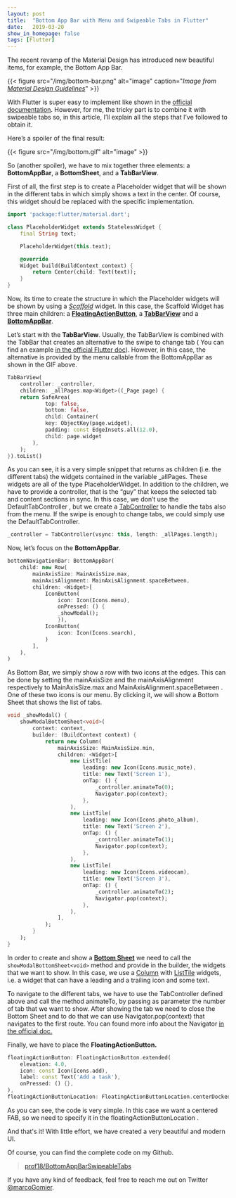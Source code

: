 ```yaml
---
layout: post
title:  "Bottom App Bar with Menu and Swipeable Tabs in Flutter"
date:   2019-03-20
show_in_homepage: false
tags: [Flutter]
---
```


The recent revamp of the Material Design has introduced new beautiful items, for example, the Bottom App Bar.

{{< figure src="/img/bottom-bar.png" alt="image" caption="*Image from [Material Design Guidelines](https://material.io/design/components/app-bars-bottom.html#)*" >}}

With Flutter is super easy to implement like shown in the [official documentation](https://docs.flutter.io/flutter/material/BottomAppBar-class.html). However, for me, the tricky part is to combine it with swipeable tabs so, in this article, I’ll explain all the steps that I’ve followed to obtain it.

Here’s a spoiler of the final result:

{{< figure src="/img/bottom.gif" alt="image" >}}

So (another spoiler), we have to mix together three elements: a **BottomAppBar**, a **BottomSheet**, and a **TabBarView**.

First of all, the first step is to create a Placeholder widget that will be shown in the different tabs in which simply shows a text in the center. Of course, this widget should be replaced with the specific implementation.

```dart
import 'package:flutter/material.dart';

class PlaceholderWidget extends StatelessWidget {
    final String text;

    PlaceholderWidget(this.text);

    @override
    Widget build(BuildContext context) {
        return Center(child: Text(text));
    }
}
```

Now, its time to create the structure in which the Placeholder widgets will be shown by using a [*Scaffold*](https://docs.flutter.io/flutter/material/Scaffold-class.html) widget. In this case, the Scaffold Widget has three main children: a [**FloatingActionButton**](https://docs.flutter.io/flutter/material/FloatingActionButton-class.html), a [**TabBarView**](https://docs.flutter.io/flutter/material/TabBarView-class.html) and a [**BottomAppBar**](https://docs.flutter.io/flutter/material/BottomAppBar-class.html).

Let’s start with the **TabBarView**. Usually, the TabBarView is combined with the TabBar that creates an alternative to the swipe to change tab ( You can find an example [in the official Flutter doc](https://flutter.dev/docs/cookbook/design/tabs)). However, in this case, the alternative is provided by the menu callable from the BottomAppBar as shown in the GIF above.

```dart
TabBarView(
    controller: _controller,
    children: _allPages.map<Widget>((_Page page) {
    return SafeArea(
            top: false,
            bottom: false,
            child: Container(
            key: ObjectKey(page.widget),
            padding: const EdgeInsets.all(12.0),
            child: page.widget
        ),
    );
}).toList()
```    

As you can see, it is a very simple snippet that returns as children (i.e. the different tabs) the widgets contained in the variable _allPages. These widgets are all of the type PlaceholderWidget. In addition to the children, we have to provide a controller, that is the “guy” that keeps the selected tab and content sections in sync. In this case, we don’t use the DefaultTabController , but we create a [TabController](https://docs.flutter.io/flutter/material/TabController-class.html) to handle the tabs also from the menu. If the swipe is enough to change tabs, we could simply use the DefaultTabController.

```dart
_controller = TabController(vsync: this, length: _allPages.length);
```

Now, let’s focus on the **BottomAppBar**.

```dart
bottomNavigationBar: BottomAppBar(
    child: new Row(
        mainAxisSize: MainAxisSize.max,
        mainAxisAlignment: MainAxisAlignment.spaceBetween,
        children: <Widget>[
            IconButton(
                icon: Icon(Icons.menu),
                onPressed: () {
                _showModal();
                }),
            IconButton(
                icon: Icon(Icons.search),
            )
        ],
    ),
)
```    

As Bottom Bar, we simply show a row with two icons at the edges. This can be done by setting the mainAxisSize and the mainAxisAlignment respectively to MainAxisSize.max and MainAxisAlignment.spaceBetween . One of these two icons is our menu. By clicking it, we will show a Bottom Sheet that shows the list of tabs.

```dart
void _showModal() {
    showModalBottomSheet<void>(
        context: context,
        builder: (BuildContext context) {
            return new Column(
                mainAxisSize: MainAxisSize.min,
                children: <Widget>[
                    new ListTile(
                        leading: new Icon(Icons.music_note),
                        title: new Text('Screen 1'),
                        onTap: () {
                            _controller.animateTo(0);
                            Navigator.pop(context);
                        },
                    ),
                    new ListTile(
                        leading: new Icon(Icons.photo_album),
                        title: new Text('Screen 2'),
                        onTap: () {
                            _controller.animateTo(1);
                            Navigator.pop(context);
                        },
                    ),
                    new ListTile(
                        leading: new Icon(Icons.videocam),
                        title: new Text('Screen 3'),
                        onTap: () {
                            _controller.animateTo(2);
                            Navigator.pop(context);
                        },
                    ),
                ],
            );
        }
    );
}
```

In order to create and show a [**Bottom Sheet**](https://docs.flutter.io/flutter/material/BottomSheet-class.html) we need to call the ```showModalBottomSheet<void>``` method and provide in the builder, the widgets that we want to show. In this case, we use a [Column](https://docs.flutter.io/flutter/widgets/Column-class.html) with [ListTile](https://docs.flutter.io/flutter/material/ListTile-class.html) widgets, i.e. a widget that can have a leading and a trailing icon and some text.

To navigate to the different tabs, we have to use the TabController defined above and call the method animateTo, by passing as parameter the number of tab that we want to show. After showing the tab we need to close the Bottom Sheet and to do that we can use Navigator.pop(context) that navigates to the first route. You can found more info about the Navigator [in the official doc.](https://flutter.dev/docs/cookbook/navigation/navigation-basics)

Finally, we have to place the **FloatingActionButton.**

```dart
floatingActionButton: FloatingActionButton.extended(
    elevation: 4.0,
    icon: const Icon(Icons.add),
    label: const Text('Add a task'),
    onPressed: () {},
),
floatingActionButtonLocation: FloatingActionButtonLocation.centerDocked,
```    

As you can see, the code is very simple. In this case we want a centered FAB, so we need to specify it in the floatingActionButtonLocation .

And that's it! With little effort, we have created a very beautiful and modern UI.

Of course, you can find the complete code on my Github.

> [prof18/BottomAppBarSwipeableTabs](https://github.com/prof18/BottomAppBarSwipeableTabs)

If you have any kind of feedback, feel free to reach me out on Twitter [@marcoGomier](https://twitter.com/marcoGomier).
